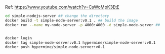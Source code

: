 Ref: https://www.youtube.com/watch?v=CsWoMpK3EtE


```sh
cd simple-nodejs-server ## change the directory
docker build -t simple-node-server:v0.1 . ## build the image
docker run --name my-node-server -p 4000:4000 -d simple-node-server ## run the container
```


```sh

docker login
docker tag simple-node-server:v0.1 hypermine/simple-node-server:v0.1
docker push hypermine/simple-node-server:v0.1
```

